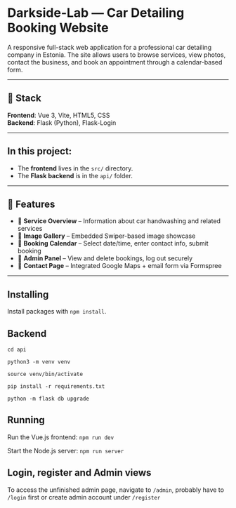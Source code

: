 # Darkside-Lab — Car Detailing Booking Website
A responsive full-stack web application for a professional car detailing company in Estonia. The site allows users to browse services, view photos, contact the business, and book an appointment through a calendar-based form.

---

## 🔧 Stack

**Frontend**: Vue 3, Vite, HTML5, CSS  
**Backend**: Flask (Python), Flask-Login  

---

## In this project:
- The **frontend** lives in the `src/` directory.
- The **Flask backend** is in the `api/` folder.

---

## 📁 Features

- 🧼 **Service Overview** – Information about car handwashing and related services
- 📸 **Image Gallery** – Embedded Swiper-based image showcase
- 📆 **Booking Calendar** – Select date/time, enter contact info, submit booking
- 🔐 **Admin Panel** – View and delete bookings, log out securely
- 📍 **Contact Page** – Integrated Google Maps + email form via Formspree

---

## Installing

Install packages with `npm install`.

## Backend

`cd api`

`python3 -m venv venv`

`source venv/bin/activate` 

`pip install -r requirements.txt` 

`python -m flask db upgrade` 

## Running

Run the Vue.js frontend:
`npm run dev`

Start the Node.js server:
`npm run server`

## Login, register and Admin views

To access the unfinished admin page, navigate to `/admin`, probably have to `/login` first or create admin account under `/register`
